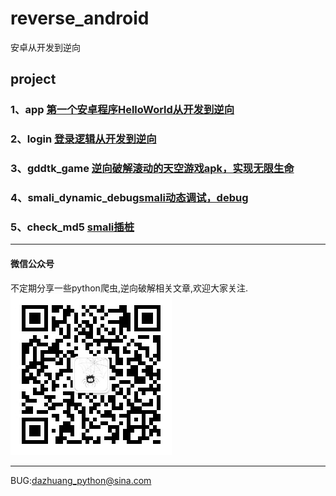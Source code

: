 # reverse_android
安卓从开发到逆向
## project
### 1、app [第一个安卓程序HelloWorld从开发到逆向](https://github.com/freedom-wy/reverse_android/tree/master/project/app)
### 2、login [登录逻辑从开发到逆向](https://github.com/freedom-wy/reverse_android/tree/master/project/login)
### 3、gddtk_game [逆向破解滚动的天空游戏apk，实现无限生命](https://github.com/freedom-wy/reverse_android/tree/master/project/gddtk_game)
### 4、smali_dynamic_debug[smali动态调试，debug](https://github.com/freedom-wy/reverse_android/tree/master/project/smali_dynamic_debug)
### 5、check_md5 [smali插桩](https://github.com/freedom-wy/reverse_android/tree/master/project/check_md5)
***
#### 微信公众号
不定期分享一些python爬虫,逆向破解相关文章,欢迎大家关注.  
![微信公众号](image/gongzhonghao.jpg)
***
BUG:dazhuang_python@sina.com

